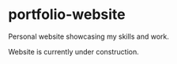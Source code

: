 # portfolio-website
Personal website showcasing my skills and work.

Website is currently under construction.
